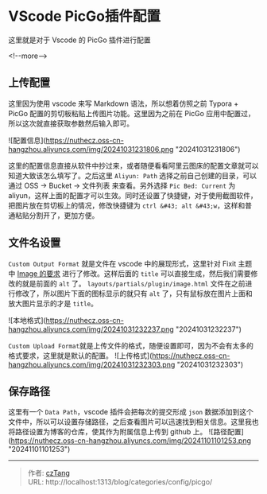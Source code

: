 # VScode PicGo插件配置


这里就是对于 Vscode 的 PicGo 插件进行配置

&lt;!--more--&gt;

## 上传配置

这里因为使用 vscode 来写 Markdown 语法，所以想着仿照之前 Typora &#43; PicGo 配置的剪切板粘贴上传图片功能。这里因为之前在 PicGo 应用中配置过，所以这次就直接获取参数然后输入即可。

![配置信息](https://nuthecz.oss-cn-hangzhou.aliyuncs.com/img/20241031231806.png &#34;20241031231806&#34;)

这里的配置信息直接从软件中抄过来，或者随便看看阿里云图床的配置文章就可以知道大致该怎么填写了。之后这里 `Aliyun: Path` 选择之前自己创建的目录，可以通过 OSS -&gt; Bucket -&gt; 文件列表 来查看。另外选择 `Pic Bed: Current` 为 aliyun，这样上面的配置才可以生效。同时还设置了快捷键，对于使用截图软件，把图片放在剪切板上的情况，修改快捷键为 `ctrl &#43; alt &#43;w`，这样和普通粘贴分割开了，更加方便。

## 文件名设置

`Custom Output Format` 就是文件在 vscode 中的展现形式，这里针对 Fixit 主题中 [Image 的要求](https://fixit.lruihao.cn/zh-cn/documentation/content-management/shortcodes/extended/introduction/#image) 进行了修改。这样后面的 `title` 可以直接生成，然后我们需要修改的就是前面的 `alt` 了。 `layouts/partials/plugin/image.html` 文件在之前进行修改了，所以图片下面的图标显示的就只有 `alt` 了，只有鼠标放在图片上面和放大图片显示的才是 `title`。

![本地格式](https://nuthecz.oss-cn-hangzhou.aliyuncs.com/img/20241031232237.png &#34;20241031232237&#34;)

`Custom Upload Format`就是上传文件的格式，随便设置即可，因为不会有太多的格式要求，这里就是默认的配置。
![上传格式](https://nuthecz.oss-cn-hangzhou.aliyuncs.com/img/20241031232303.png &#34;20241031232303&#34;)

## 保存路径

这里有一个 `Data Path`，vscode 插件会把每次的提交形成 `json` 数据添加到这个文件中，所以可以设置存储路径，之后查看图片可以迅速找到相关信息。这里我也将路径设置为博客的仓库，使其作为附属信息上传到 github 上。
![路径配置](https://nuthecz.oss-cn-hangzhou.aliyuncs.com/img/20241101101253.png &#34;20241101101253&#34;)

---

> 作者: [czTang](https://github.com/czTangt)  
> URL: http://localhost:1313/blog/categories/config/picgo/  

